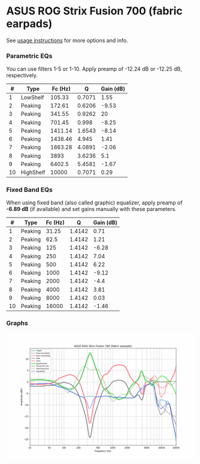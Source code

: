 # ASUS ROG Strix Fusion 700 (fabric earpads)
See [usage instructions](https://github.com/jaakkopasanen/AutoEq#usage) for more options and info.

### Parametric EQs
You can use filters 1-5 or 1-10. Apply preamp of -12.24 dB or -12.25 dB, respectively.

|   # | Type      |   Fc (Hz) |      Q |   Gain (dB) |
|-----|-----------|-----------|--------|-------------|
|   1 | LowShelf  |    105.33 | 0.7071 |        1.55 |
|   2 | Peaking   |    172.61 | 0.6206 |       -9.53 |
|   3 | Peaking   |    341.55 | 0.9262 |       20    |
|   4 | Peaking   |    701.45 | 0.998  |       -8.25 |
|   5 | Peaking   |   1411.14 | 1.6543 |       -8.14 |
|   6 | Peaking   |   1438.46 | 4.945  |        1.41 |
|   7 | Peaking   |   1863.28 | 4.0891 |       -2.06 |
|   8 | Peaking   |   3893    | 3.6236 |        5.1  |
|   9 | Peaking   |   6402.5  | 5.4581 |       -1.67 |
|  10 | HighShelf |  10000    | 0.7071 |        0.29 |

### Fixed Band EQs
When using fixed band (also called graphic) equalizer, apply preamp of **-6.89 dB** (if available) and set gains manually with these parameters.

|   # | Type    |   Fc (Hz) |      Q |   Gain (dB) |
|-----|---------|-----------|--------|-------------|
|   1 | Peaking |     31.25 | 1.4142 |        0.71 |
|   2 | Peaking |     62.5  | 1.4142 |        1.21 |
|   3 | Peaking |    125    | 1.4142 |       -6.28 |
|   4 | Peaking |    250    | 1.4142 |        7.04 |
|   5 | Peaking |    500    | 1.4142 |        6.22 |
|   6 | Peaking |   1000    | 1.4142 |       -9.12 |
|   7 | Peaking |   2000    | 1.4142 |       -4.4  |
|   8 | Peaking |   4000    | 1.4142 |        3.81 |
|   9 | Peaking |   8000    | 1.4142 |        0.03 |
|  10 | Peaking |  16000    | 1.4142 |       -1.46 |

### Graphs
![](./ASUS%20ROG%20Strix%20Fusion%20700%20(fabric%20earpads).png)
